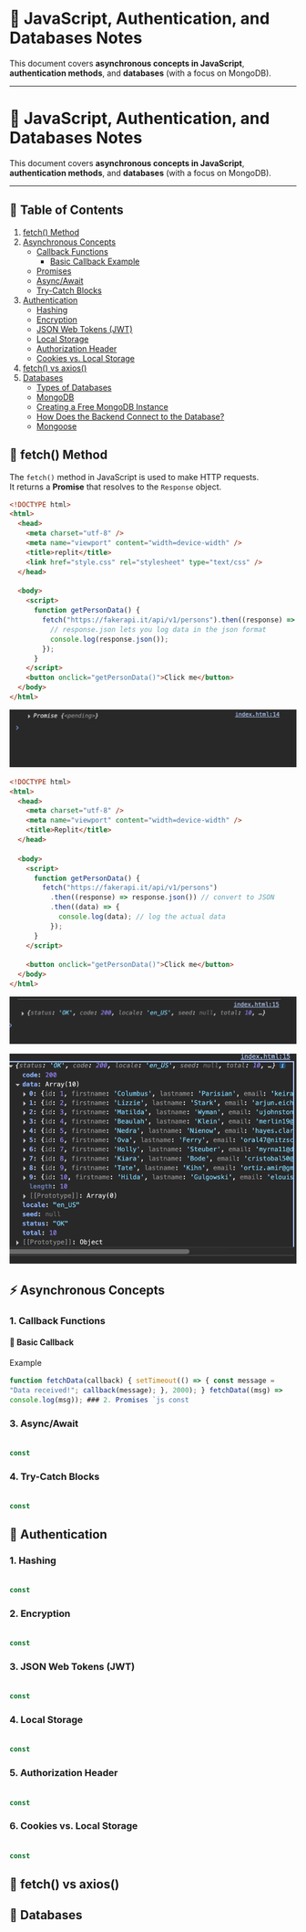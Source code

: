 # 📑 JavaScript, Authentication, and Databases Notes

This document covers **asynchronous concepts in JavaScript**, **authentication methods**, and **databases** (with a focus on MongoDB).

---

# 📑 JavaScript, Authentication, and Databases Notes

This document covers **asynchronous concepts in JavaScript**, **authentication methods**, and **databases** (with a focus on MongoDB).

---

## 📌 Table of Contents

1. [fetch() Method](#-fetch-method)
2. [Asynchronous Concepts](#-asynchronous-concepts)
   - [Callback Functions](#1-callback-functions)
     - [Basic Callback Example](#-basic-callback-example)
   - [Promises](#2-promises)
   - [Async/Await](#3-asyncawait)
   - [Try-Catch Blocks](#4-try-catch-blocks)
3. [Authentication](#-authentication)
   - [Hashing](#1-hashing)
   - [Encryption](#2-encryption)
   - [JSON Web Tokens (JWT)](#3-json-web-tokens-jwt)
   - [Local Storage](#4-local-storage)
   - [Authorization Header](#5-authorization-header)
   - [Cookies vs. Local Storage](#6-cookies-vs-local-storage-for-storing-jwt-tokens)
4. [fetch() vs axios()](#-fetch-vs-axios)
5. [Databases](#-databases)
   - [Types of Databases](#types-of-databases)
   - [MongoDB](#mongodb)
   - [Creating a Free MongoDB Instance](#creating-a-free-mongodb-instance)
   - [How Does the Backend Connect to the Database?](#how-does-the-backend-connect-to-the-database)
   - [Mongoose](#mongoose)

## 🚀 fetch() Method

The `fetch()` method in JavaScript is used to make HTTP requests.  
It returns a **Promise** that resolves to the `Response` object.

```html
<!DOCTYPE html>
<html>
  <head>
    <meta charset="utf-8" />
    <meta name="viewport" content="width=device-width" />
    <title>replit</title>
    <link href="style.css" rel="stylesheet" type="text/css" />
  </head>

  <body>
    <script>
      function getPersonData() {
        fetch("https://fakerapi.it/api/v1/persons").then((response) => {
          // response.json lets you log data in the json format
          console.log(response.json());
        });
      }
    </script>
    <button onclick="getPersonData()">Click me</button>
  </body>
</html>
```

[![Promise-Pending](./Images/Promise-Pending.png)](./Images/Promise-Pending.png)

```html
<!DOCTYPE html>
<html>
  <head>
    <meta charset="utf-8" />
    <meta name="viewport" content="width=device-width" />
    <title>Replit</title>
  </head>

  <body>
    <script>
      function getPersonData() {
        fetch("https://fakerapi.it/api/v1/persons")
          .then((response) => response.json()) // convert to JSON
          .then((data) => {
            console.log(data); // log the actual data
          });
      }
    </script>

    <button onclick="getPersonData()">Click me</button>
  </body>
</html>
```

[![Promise-fullfilled](./Images/Promise-fullfilled.png)](./Images/Promise-fullfilled.png)

[![data](./Images/data.png)](./Images/data.png)

## ⚡ Asynchronous Concepts

### 1. Callback Functions

#### 🔹 Basic Callback

Example

```js
function fetchData(callback) { setTimeout(() => { const message =
"Data received!"; callback(message); }, 2000); } fetchData((msg) =>
console.log(msg)); ### 2. Promises `js const

```

### 3. Async/Await

```js

const
```

### 4. Try-Catch Blocks

```js

const
```

## 🔐 Authentication

### 1. Hashing

```js

const
```

### 2. Encryption

```js

const
```

### 3. JSON Web Tokens (JWT)

```js

const
```

### 4. Local Storage

```js

const
```

### 5. Authorization Header

```js

const
```

### 6. Cookies vs. Local Storage

```js

const
```

## 🔄 fetch() vs axios()

## 💾 Databases

```

```
